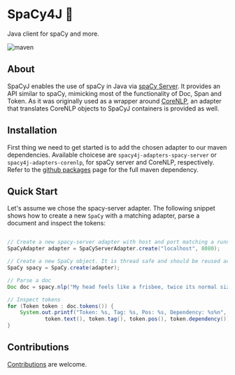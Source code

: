 # SpaCy4J 🚀

Java client for spaCy and more.

![maven](https://github.com/manzurola/spacy-java/actions/workflows/maven.yml/badge.svg)

## About

SpaCyJ enables the use of spaCy in Java via [spaCy Server](https://github.com/neelkamath/spacy-server). It provides an
API similar to spaCy, mimicking most of the functionality of Doc, Span and Token. As it was originally used as a wrapper
around [CoreNLP](https://github.com/stanfordnlp/CoreNLP), an adapter that translates CoreNLP objects to SpaCyJ
containers is provided as well.

## Installation

First thing we need to get started is to add the chosen adapter to our maven dependencies. Available choicese
are `spacy4j-adapters-spacy-server` or `spacy4j-adapters-corenlp`, for spaCy server and CoreNLP, respectively. Refer to
the [github packages](https://github.com/manzurola?tab=packages&repo_name=spacy-java) page for the full maven
dependency.

## Quick Start

Let's assume we chose the spacy-server adapter. The following snippet shows how to create a new `SpaCy` with a matching
adapter, parse a document and inspect the tokens:

```java

// Create a new spacy-server adapter with host and port matching a running instance of spacy-server.
SpaCyAdapter adapter = SpaCyServerAdapter.create("localhost", 8080);

// Create a new SpaCy object. It is thread safe and should be reused across our app
SpaCy spacy = SpaCy.create(adapter);

// Parse a doc
Doc doc = spacy.nlp("My head feels like a frisbee, twice its normal size.");

// Inspect tokens
for (Token token : doc.tokens()) {
    System.out.printf("Token: %s, Tag: %s, Pos: %s, Dependency: %s%n", 
            token.text(), token.tag(), token.pos(), token.dependency());
}
```

## Contributions

[Contributions](https://github.com/manzurola/aligner/blob/a39d2719394fa258d3193e8258231950a3647920/CONTRIBUTING.md) are
welcome.
